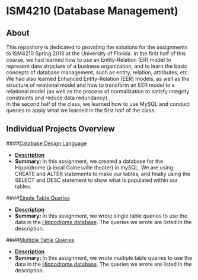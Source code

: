 # ISM4210 (Database Management)

## About
This repository is dedicated to providing the solutions for the assignments to ISM4210 Spring 2016 at the University of Florida. In the first half of this course, we had learned how to use an Entity-Relation (ER) model to represent data structure of a business organization, and to learn the basic concepts of database management, such as entity, relation, attributes, etc. We had also learned Enhanced Entity-Relation (EER) models, as well as the structure of relational model and how to transform an EER model to a relational model (as well as the process of normalization to satisfy integrity constraints and reduce data redundancy). <br>
In the second half of the class, we learned how to use MySQL and conduct queries to apply what we learned in the first half of the class. 
## Individual Projects Overview
####[Database Design Language](IP3/IP3_SQLDDL.sql)
- [<b>Description</b>](IP3/ISM4210_IP3.pdf)
- <b>Summary: </b> In this assignment, we created a database for the Hippodrome (a local Gainesville theater) in mySQL. We are using CREATE and ALTER statements to make our tables, and finally using the SELECT and DESC statement to show what is populated within our tables.

####[Single Table Queries](IP4/IP4_SingleTableQueries.sql)
- [<b>Description</b>](IP4/ISM4210_IP4.pdf)
- <b>Summary: </b> In this assignment, we wrote single table queries to use the data in the [Hippodrome database](TheHipp.sql). The queries we wrote are listed in the description.

####[Multiple Table Queries](IP5/IP5Code.sql)
- [<b>Description</b>](IP5/ISM4210_IP5.pdf)
- <b>Summary: </b> In this assignment, we wrote multiple table queries to use the data in the [Hippodrome database](TheHipp.sql). The queries we wrote are listed in the description.
